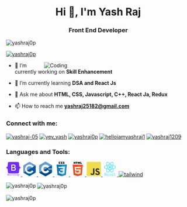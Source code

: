 <h1 align="center">Hi 👋, I'm Yash Raj</h1>
<h3 align="center">Front End Developer</h3>


<p align="left"> <img src="https://komarev.com/ghpvc/?username=yashraj0p&label=Profile%20views&color=0e75b6&style=flat" alt="yashraj0p" /> </p>

<p align="left"> <a href="https://github.com/ryo-ma/github-profile-trophy"><img src="https://github-profile-trophy.vercel.app/?username=yashraj0p" alt="yashraj0p" /></a> </p>

<img align ="right" alt="Coding" width="400" src="https://media2.giphy.com/media/qgQUggAC3Pfv687qPC/giphy.gif?cid=ecf05e47lw907ez0g9qpv1q0c4v28buc4nbisyzu5e4p74y2&ep=v1_gifs_search&rid=giphy.gif&ct=g"/>

- 🔭 I’m currently working on **Skill Enhancement**

- 🌱 I’m currently learning **DSA and React Js**

- 💬 Ask me about **HTML, CSS, Javascript, C++, React Ja, Redux**

- 📫 How to reach me **yashraj25182@gmail.com**

<h3 align="left">Connect with me:</h3>
<p align="left">
<a href="https://linkedin.com/in/yashraj-05" target="blank"><img align="center" src="https://raw.githubusercontent.com/rahuldkjain/github-profile-readme-generator/master/src/images/icons/Social/linked-in-alt.svg" alt="yashraj-05" height="30" width="40" /></a>
<a href="https://instagram.com/yev_yash" target="blank"><img align="center" src="https://raw.githubusercontent.com/rahuldkjain/github-profile-readme-generator/master/src/images/icons/Social/instagram.svg" alt="yev_yash" height="30" width="40" /></a>
<a href="https://www.codechef.com/users/yashraj0p" target="blank"><img align="center" src="https://cdn.jsdelivr.net/npm/simple-icons@3.1.0/icons/codechef.svg" alt="yashraj0p" height="30" width="40" /></a>
<a href="https://www.hackerrank.com/helloiamyashraj1" target="blank"><img align="center" src="https://raw.githubusercontent.com/rahuldkjain/github-profile-readme-generator/master/src/images/icons/Social/hackerrank.svg" alt="helloiamyashraj1" height="30" width="40" /></a>
<a href="https://www.leetcode.com/yashraj1209" target="blank"><img align="center" src="https://raw.githubusercontent.com/rahuldkjain/github-profile-readme-generator/master/src/images/icons/Social/leet-code.svg" alt="yashraj1209" height="30" width="40" /></a>
</p>

<h3 align="left">Languages and Tools:</h3>
<p align="left"> <a href="https://getbootstrap.com" target="_blank" rel="noreferrer"> <img src="https://raw.githubusercontent.com/devicons/devicon/master/icons/bootstrap/bootstrap-plain-wordmark.svg" alt="bootstrap" width="40" height="40"/> </a> <a href="https://www.cprogramming.com/" target="_blank" rel="noreferrer"> <img src="https://raw.githubusercontent.com/devicons/devicon/master/icons/c/c-original.svg" alt="c" width="40" height="40"/> </a> <a href="https://www.w3schools.com/cpp/" target="_blank" rel="noreferrer"> <img src="https://raw.githubusercontent.com/devicons/devicon/master/icons/cplusplus/cplusplus-original.svg" alt="cplusplus" width="40" height="40"/> </a> <a href="https://www.w3schools.com/css/" target="_blank" rel="noreferrer"> <img src="https://raw.githubusercontent.com/devicons/devicon/master/icons/css3/css3-original-wordmark.svg" alt="css3" width="40" height="40"/> </a> <a href="https://www.w3.org/html/" target="_blank" rel="noreferrer"> <img src="https://raw.githubusercontent.com/devicons/devicon/master/icons/html5/html5-original-wordmark.svg" alt="html5" width="40" height="40"/> </a> <a href="https://developer.mozilla.org/en-US/docs/Web/JavaScript" target="_blank" rel="noreferrer"> <img src="https://raw.githubusercontent.com/devicons/devicon/master/icons/javascript/javascript-original.svg" alt="javascript" width="40" height="40"/> </a> <a href="https://reactjs.org/" target="_blank" rel="noreferrer"> <img src="https://raw.githubusercontent.com/devicons/devicon/master/icons/react/react-original-wordmark.svg" alt="react" width="40" height="40"/> </a> <a href="https://tailwindcss.com/" target="_blank" rel="noreferrer"> <img src="https://www.vectorlogo.zone/logos/tailwindcss/tailwindcss-icon.svg" alt="tailwind" width="40" height="40"/> </a> </p>

<p><img align="left" src="https://github-readme-stats.vercel.app/api/top-langs?username=yashraj0p&show_icons=true&locale=en&layout=compact" alt="yashraj0p" /></p>

<p>&nbsp;<img align="center" src="https://github-readme-stats.vercel.app/api?username=yashraj0p&show_icons=true&locale=en" alt="yashraj0p" /></p>

<p><img align="center" src="https://github-readme-streak-stats.herokuapp.com/?user=yashraj0p&" alt="yashraj0p" /></p>
